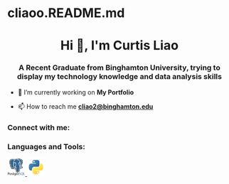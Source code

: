 # cliaoo.README.md
<h1 align="center">Hi 👋, I'm Curtis Liao</h1>
<h3 align="center">A Recent Graduate from Binghamton University, trying to display my technology knowledge and data analysis skills</h3>

- 🔭 I’m currently working on **My Portfolio**

- 📫 How to reach me **cliao2@binghamton.edu**

<h3 align="left">Connect with me:</h3>
<p align="left">
</p>

<h3 align="left">Languages and Tools:</h3>
<p align="left"> <a href="https://www.postgresql.org" target="_blank" rel="noreferrer"> <img src="https://raw.githubusercontent.com/devicons/devicon/master/icons/postgresql/postgresql-original-wordmark.svg" alt="postgresql" width="40" height="40"/> </a> <a href="https://www.python.org" target="_blank" rel="noreferrer"> <img src="https://raw.githubusercontent.com/devicons/devicon/master/icons/python/python-original.svg" alt="python" width="40" height="40"/> </a> </p>
